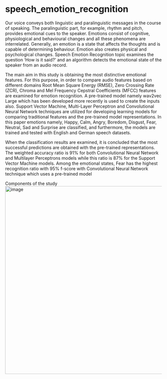 # speech_emotion_recognition
 Our voice conveys both linguistic and paralinguistic messages in the course of speaking. The paralinguistic part, for example, rhythm and pitch, provides emotional cues to the speaker. Emotions consist of cognitive, physiological and behavioural changes and all these phenomena are interrelated. Generally, an emotion is a state that affects the thoughts and is capable of determining behaviour. Emotion also creates physical and psychological changes. Speech Emotion Recognition topic examines the question ‘How is it said?’ and an algorithm detects the emotional state of the speaker from an audio record.

 The main aim in this study is obtaining the most distinctive emotional features. For this purpose, in order to compare audio features based on different domains Root Mean Square Energy (RMSE), Zero Crossing Rate (ZCR), Chroma and Mel Frequency Cepstral Coefficients (MFCC) features are examined for emotion recognition. A pre-trained model namely wav2vec Large which has been developed more recently is used to create the inputs also. Support Vector Machine, Multi-Layer Perceptron and Convolutional Neural Network techniques are utilized for developing learning models for comparing traditional features and the pre-trained model representations. In this paper emotions namely, Happy, Calm, Angry, Boredom, Disgust, Fear, Neutral, Sad and Surprise are classified, and furthermore, the models are trained and tested with English and German speech datasets.

When the classification results are examined, it is concluded that the most successful predictions are obtained with the pre-trained representations. The weighted accuracy ratio is 91% for both Convolutional Neural Network and Multilayer Perceptrons models while this ratio is 87% for the Support Vector Machine models. Among the emotional states, Fear has the highest recognition ratio with 95% f-score with Convolutional Neural Network technique which uses a pre-trained model

Components of the study
<img width="606" alt="image" src="https://github.com/fatma010/speech_emotion_recognition/assets/73019838/cc281a1f-2e94-47cf-8b1c-a52e83a734f9">
